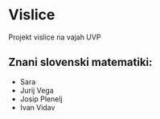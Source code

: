 # Vislice
Projekt vislice na vajah UVP

## Znani slovenski matematiki:
- Sara
- Jurij Vega
- Josip Plenelj
- Ivan Vidav
